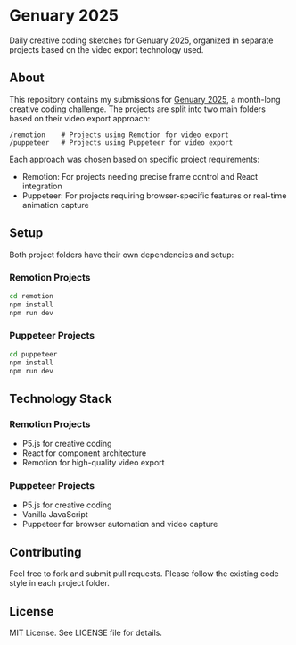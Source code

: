 # Genuary 2025

Daily creative coding sketches for Genuary 2025, organized in separate projects based on the video export technology used.

## About

This repository contains my submissions for [Genuary 2025](https://genuary.art/), a month-long creative coding challenge. The projects are split into two main folders based on their video export approach:

```
/remotion    # Projects using Remotion for video export
/puppeteer   # Projects using Puppeteer for video export
```

Each approach was chosen based on specific project requirements:
- Remotion: For projects needing precise frame control and React integration
- Puppeteer: For projects requiring browser-specific features or real-time animation capture

## Setup

Both project folders have their own dependencies and setup:

### Remotion Projects

```bash
cd remotion
npm install
npm run dev
```

### Puppeteer Projects

```bash
cd puppeteer
npm install
npm run dev
```

## Technology Stack

### Remotion Projects
- P5.js for creative coding
- React for component architecture
- Remotion for high-quality video export

### Puppeteer Projects
- P5.js for creative coding
- Vanilla JavaScript
- Puppeteer for browser automation and video capture

## Contributing

Feel free to fork and submit pull requests. Please follow the existing code style in each project folder.

## License

MIT License. See LICENSE file for details.
